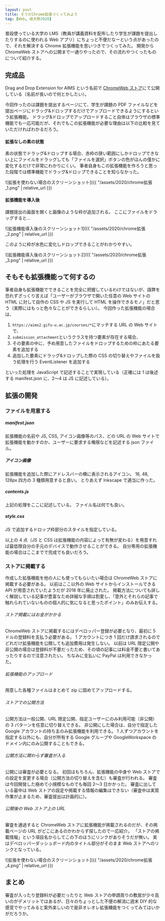 ```yaml
---
layout: post
title: そうだChrome拡張つくってみよう
tag: [Web, 岐大祭2020]
---
```


普段使っている大学の LMS（教員が講義資料を配布したり学生が課題を提出したりするのに使われる Web アプリ）にちょっと不便だなーという点があったので、それを解決する Chrome 拡張機能を思いつきでつくってみた。
開発から ChromeWeb ストアへの公開まで一通りやったので、その流れやつくったものについて紹介する。

## 完成品

Drag and Drop Extension for AIMS という名前で [ChromeWeb ストア](https://chrome.google.com/webstore/detail/drag-and-drop-extension-f/klbkinefgmmgbfgdblaflhcfobacebpn)にて公開している（名前が長いので何とかしたい）。

今回作ったのは課題を提出するページにて、学生が課題の PDF ファイルなどを提出ページにドラッグ&ドロップするだけでアップロードできるようにするという拡張機能。
ドラッグ&ドロップでアップロードすること自体はブラウザの標準機能でも一応可能だが、それでもこの拡張機能が必要な理由は以下の比較を見ていただければわかるだろう。

#### 拡張なしの素の状態

素の状態でドラッグ&ドロップする場合、赤枠の狭い範囲にしかドロップできない上にファイルをドラッグしても「ファイルを選択」ボタンの色がほんの僅かに変化するだけで非常にわかりにくい。
筆者自身もこの拡張機能を作ろうと思った段階では標準機能でドラッグ&ドロップできることを知らなかった。

![拡張を使わない場合のスクリーンショット]({{ "/assets/2020/chrome拡張_1.png" | relative_url }})

#### 拡張機能を導入後

課題提出の画面を開くと画像のような枠が追加される。
ここにファイルをドラッグすると...

![拡張機能導入後のスクリーンショット1]({{ "/assets/2020/chrome拡張_2.png" | relative_url }})

このように枠が水色に変化しドロップできることがわかりやすい。

![拡張機能導入後のスクリーンショット2]({{ "/assets/2020/chrome拡張_3.png" | relative_url }})

## そもそも拡張機能って何するの

筆者自身も拡張機能でできることを完全に把握しているわけではないが、語弊を恐れずざっくり言えば「ユーザーがブラウザで開いた任意の Web サイトの HTML に対して自作の CSS や JS を実行して HTML を操作できるモノ」だと思う（実際にはもっと色々なことができるらしい）。
今回作った拡張機能の場合は、

1.  `https://aims2.gifu-u.ac.jp/courses/*`にマッチする URL の Web サイトで、
2.  `submission_attachment`というクラスを持つ要素が存在する場合、
3.  その要素の中に、予め用意したファイルをドロップするための枠にあたる要素を追加する
4.  追加した要素にドラッグ&ドロップした際の CSS の切り替えやファイルを扱う処理を行う EventListener を追加する

といった処理を JavaScript で記述することで実現している（正確には 1 は後述する manifest.json に、2〜4 は JS に記述している）。

## 拡張の開発

### ファイルを用意する

##### manifest.json

拡張機能の名前や JS, CSS, アイコン画像等のパス、どの URL の Web サイトで拡張機能を動かすのか、ユーザーに要求する権限などを記述する json ファイル。

##### アイコン画像

拡張機能を追加した際にアドレスバーの横に表示されるアイコン。
16, 48, 128px 四方の 3 種類用意すると良い。
とりあえず Inkscape で適当に作った。

##### contents.js

上記の処理をここに記述している。
ファイル名は何でも良い。

##### style.css

JS で追加するドロップ枠部分のスタイルを指定している。

以上の 4 点（JS と CSS は拡張機能の内容によって有無が変わる）を用意すれば最低限自分の手元のデバイスで動作させることができる。
自分専用の拡張機能の場合はここまでで完成でも良いだろう。

### ストアに掲載する

作成した拡張機能を他の人にも使ってもらいたい場合は ChromeWeb ストアに掲載する必要がある。
以前はここ以外の Web サイトからインストールできる API が用意されていたようだが 2018 年に廃止された。
掲載方法についても詳しく解説している記事が豊富なため詳細な手順は割愛し、「意外とそれらの記事で触れられていないものの個人的に気になると思ったポイント」のみお伝えする。

###### ストア掲載にはお金がかかる

ChromeWeb ストアに掲載するにはデベロッパー登録が必要となり、最初に 5 ドルの登録料を支払う必要がある。
1 アカウントにつき 1 回だけ請求されるのでどれだけ拡張機能を公開しても追加費用は発生しない。
以前は URL 限定公開や非公開の場合は登録料が不要だったため、その頃の記事には料金不要と書いてあったりするので注意されたい。
ちなみに支払いに PayPal は利用できなかった。

###### 拡張機能のアップロード

用意した各種ファイルはまとめて zip に固めてアップロードする。

###### ストアでの公開方法

公開方法は一般公開、URL 限定公開、指定ユーザーにのみ利用可能（非公開）の 3 パターンを任意に切り替えできる。
非公開にした場合は、自分で指定した Google アカウントの持ち主のみ拡張機能を利用できる。
1 人ずつアカウントを指定する以外にも、自分が所有する Google グループや GoogleWorkspace のドメイン内にのみ公開することもできる。

###### 公開方法に関わらず審査が入る

公開には審査が必要となる。
初回はもちろん、拡張機能の中身や Web ストアでの設定を変更する場合（公開方法の切り替えを含む）も審査が行われる。
審査は今回開発した極めて小規模なものでも毎回 2〜3 日かかった。
審査に出している最中は Web ストアの設定や掲載する情報の編集はできない（審査中は実質作業が止まるため、審査提出は計画的に）。

###### 公開後の Web ストア上の URL

審査を通過すると ChromeWeb ストアに拡張機能が掲載されるのだが、その掲載ページの URL がどこにあるのかわからず探したので一応紹介。
「ストアの掲載情報」という項目名からしてこの下のほうにリンクがありそうだが無い。
実はデベロッパーダッシュボード内のタイトル部分がそのまま Web ストアへのリンクとなっている。

![拡張を使わない場合のスクリーンショット]({{ "/assets/2020/chrome拡張_4.png" | relative_url }})

## まとめ

審査が入ったり登録料が必要だったりと Web ストアの申請周りの敷居が少々高いのがデメリットではあるが、日々のちょっとした不便の解消に週末 DIY 的な感覚でやってみると案外楽しいので是非オレオレ拡張機能をつくってみてはいかがだろうか。
